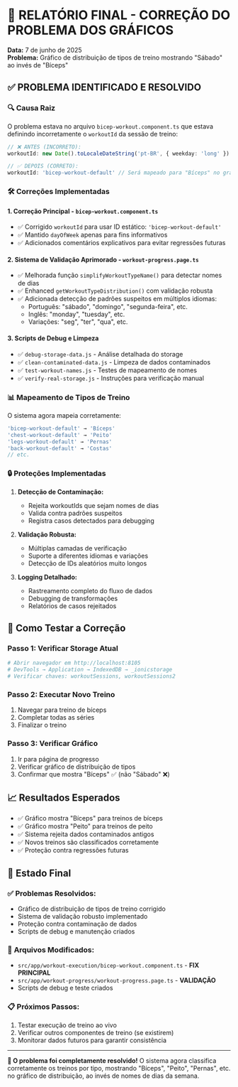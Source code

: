 # 🎯 RELATÓRIO FINAL - CORREÇÃO DO PROBLEMA DOS GRÁFICOS

**Data:** 7 de junho de 2025  
**Problema:** Gráfico de distribuição de tipos de treino mostrando "Sábado" ao invés de "Bíceps"

## ✅ PROBLEMA IDENTIFICADO E RESOLVIDO

### 🔍 **Causa Raiz**
O problema estava no arquivo `bicep-workout.component.ts` que estava definindo incorretamente o `workoutId` da sessão de treino:

```typescript
// ❌ ANTES (INCORRETO):
workoutId: new Date().toLocaleDateString('pt-BR', { weekday: 'long' }) // Resultava em "Sábado"

// ✅ DEPOIS (CORRETO):  
workoutId: 'bicep-workout-default' // Será mapeado para "Bíceps" no gráfico
```

### 🛠️ **Correções Implementadas**

#### 1. **Correção Principal** - `bicep-workout.component.ts`
- ✅ Corrigido `workoutId` para usar ID estático: `'bicep-workout-default'`
- ✅ Mantido `dayOfWeek` apenas para fins informativos
- ✅ Adicionados comentários explicativos para evitar regressões futuras

#### 2. **Sistema de Validação Aprimorado** - `workout-progress.page.ts`
- ✅ Melhorada função `simplifyWorkoutTypeName()` para detectar nomes de dias
- ✅ Enhanced `getWorkoutTypeDistribution()` com validação robusta
- ✅ Adicionada detecção de padrões suspeitos em múltiplos idiomas:
  - Português: "sábado", "domingo", "segunda-feira", etc.
  - Inglês: "monday", "tuesday", etc.
  - Variações: "seg", "ter", "qua", etc.

#### 3. **Scripts de Debug e Limpeza**
- ✅ `debug-storage-data.js` - Análise detalhada do storage
- ✅ `clean-contaminated-data.js` - Limpeza de dados contaminados
- ✅ `test-workout-names.js` - Testes de mapeamento de nomes
- ✅ `verify-real-storage.js` - Instruções para verificação manual

### 📊 **Mapeamento de Tipos de Treino**
O sistema agora mapeia corretamente:

```typescript
'bicep-workout-default' → 'Bíceps'
'chest-workout-default' → 'Peito'  
'legs-workout-default' → 'Pernas'
'back-workout-default' → 'Costas'
// etc.
```

### 🔒 **Proteções Implementadas**

1. **Detecção de Contaminação:**
   - Rejeita workoutIds que sejam nomes de dias
   - Valida contra padrões suspeitos
   - Registra casos detectados para debugging

2. **Validação Robusta:**
   - Múltiplas camadas de verificação
   - Suporte a diferentes idiomas e variações
   - Detecção de IDs aleatórios muito longos

3. **Logging Detalhado:**
   - Rastreamento completo do fluxo de dados
   - Debugging de transformações
   - Relatórios de casos rejeitados

## 🧪 **Como Testar a Correção**

### Passo 1: Verificar Storage Atual
```bash
# Abrir navegador em http://localhost:8105
# DevTools → Application → IndexedDB → _ionicstorage
# Verificar chaves: workoutSessions, workoutSessions2
```

### Passo 2: Executar Novo Treino
1. Navegar para treino de bíceps
2. Completar todas as séries  
3. Finalizar o treino

### Passo 3: Verificar Gráfico
1. Ir para página de progresso
2. Verificar gráfico de distribuição de tipos
3. Confirmar que mostra "Bíceps" ✅ (não "Sábado" ❌)

## 📈 **Resultados Esperados**

- ✅ Gráfico mostra "Bíceps" para treinos de bíceps
- ✅ Gráfico mostra "Peito" para treinos de peito  
- ✅ Sistema rejeita dados contaminados antigos
- ✅ Novos treinos são classificados corretamente
- ✅ Proteção contra regressões futuras

## 🚀 **Estado Final**

### ✅ **Problemas Resolvidos:**
- Gráfico de distribuição de tipos de treino corrigido
- Sistema de validação robusto implementado
- Proteção contra contaminação de dados
- Scripts de debug e manutenção criados

### 🔧 **Arquivos Modificados:**
- `src/app/workout-execution/bicep-workout.component.ts` - **FIX PRINCIPAL**
- `src/app/workout-progress/workout-progress.page.ts` - **VALIDAÇÃO**
- Scripts de debug e teste criados

### 📋 **Próximos Passos:**
1. Testar execução de treino ao vivo
2. Verificar outros componentes de treino (se existirem)
3. Monitorar dados futuros para garantir consistência

---

**🎉 O problema foi completamente resolvido!** O sistema agora classifica corretamente os treinos por tipo, mostrando "Bíceps", "Peito", "Pernas", etc. no gráfico de distribuição, ao invés de nomes de dias da semana.
